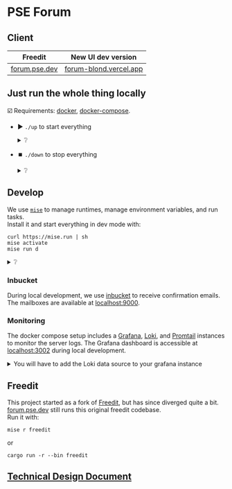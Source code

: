 # PSE Forum

## Client

|                 Freedit                 |                    New UI dev version                    |
| :-------------------------------------: | :------------------------------------------------------: |
| [forum.pse.dev](https://forum.pse.dev/) | [forum-blond.vercel.app](https://forum-blond.vercel.app) |

## Just run the whole thing locally

☑️ Requirements: [docker](https://docs.docker.com/get-started/get-docker/), [docker-compose](https://docs.docker.com/compose/install/).

- ▶️ `./up` to start everything

  <details>
  <summary>❔</summary>
  This will:

  1. Start all services (postgres db, vite client, rust server) as docker containers
  2. Opens automatically the frontend in your browser
  </details>

- ⏹️ `./down` to stop everything
  <details>
  <summary>❔</summary>
  This will stop all the services (nothing else than `docker compose down`).
  </details>

## Develop

We use [`mise`](https://mise.jdx.dev) to manage runtimes, manage environment variables, and run tasks.\
Install it and start everything in dev mode with:

```commandline
curl https://mise.run | sh
mise activate
mise run d
```

<details>
<summary>❔</summary>

1. Installs [`mise`](https://mise.jdx.dev)
2. Installs necessary runtimes (bun, rust)
3. Installs necessary packages (node_modules, cargo deps)
4. Spins up a postgres database and runs the migrations against it
5. Generates prisma client and corresponding TS types
6. Starts the api server in dev mode
7. Starts the frontend client in dev mode

</details>

### Inbucket

During local development, we use [inbucket](https://github.com/inbucket/inbucket) to receive confirmation emails.\
The mailboxes are available at [localhost:9000](http://localhost:9000).

### Monitoring

The docker compose setup includes a [Grafana](https://grafana.com), [Loki](https://grafana.com/oss/loki), and [Promtail](https://grafana.com/docs/loki/latest/send-data/promtail/) instances to monitor the server logs.
The Grafana dashboard is accessible at [localhost:3002](http://localhost:3002) during local development.

<details>
<summary>You will have to add the Loki data source to your grafana instance
</summary>

1. Go to [localhost:3002](http://localhost:3002)
2. Default credentials are `admin:admin`
3. Explore > open advanced data source picker

   ![capture](https://github.com/user-attachments/assets/5c8cc799-0763-4f7a-8635-724b3e5038e7)\

4.Configure new data source > search for loki\
6. Add connection url

Pay attention to which network you are on, in case loki and grafana runs within the docker network or localhost: `http://<loki|localhost>:3100`

</details>

## Freedit

This project started as a fork of [Freedit](https://github.com/FreedEdit/freedit), but has since diverged quite a bit.\
[forum.pse.dev](https://forum.pse.dev/) still runs this original freedit codebase.\
Run it with:

```commandline
mise r freedit
```

or

```commandline
cargo run -r --bin freedit
```

## [Technical Design Document](./docs/tdd.md)
